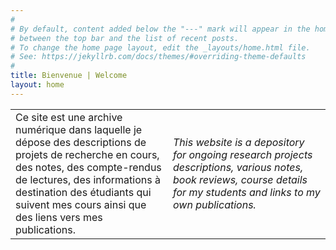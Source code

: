 ```yaml
---
#
# By default, content added below the "---" mark will appear in the home page
# between the top bar and the list of recent posts.
# To change the home page layout, edit the _layouts/home.html file.
# See: https://jekyllrb.com/docs/themes/#overriding-theme-defaults
#
title: Bienvenue | Welcome
layout: home
---
```


<table>
  <tr>
    <td width="50%">
      Ce site est une archive numérique dans laquelle je dépose des descriptions de projets de recherche en cours, des notes, des compte-rendus de lectures, des informations à destination des étudiants qui suivent mes cours ainsi que des liens vers mes publications.
    </td>
    <td width="50%"><i>This website is a depository for ongoing research projects descriptions, various notes, book reviews, course details for my students and links to my own publications.</i>
    </td>
  </tr>
</table>
 
